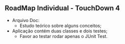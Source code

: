 ## RoadMap Individual - TouchDown 4

  - Arquivo Doc:
	- Estudo teórico sobre alguns conceitos;
  - Aplicação contém duas classes e dois testes;
	- Favor ao testar rodar apenas o JUnit Test. 
  